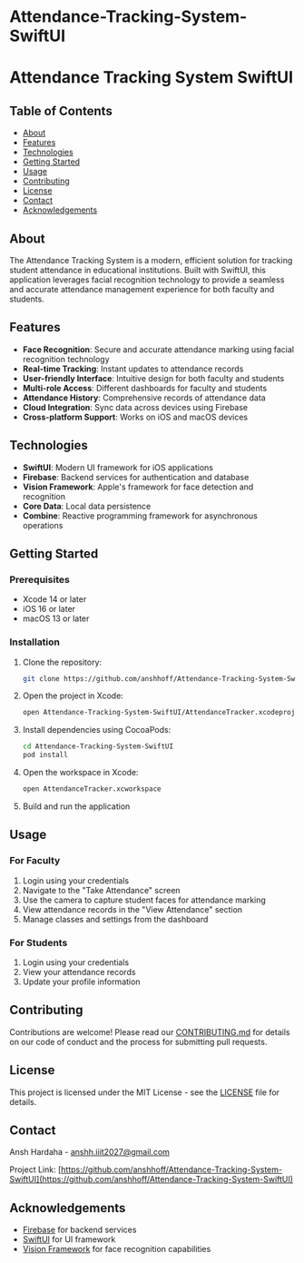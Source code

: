 # Attendance-Tracking-System-SwiftUI

# Attendance Tracking System SwiftUI

## Table of Contents
- [About](#about)
- [Features](#features)
- [Technologies](#technologies)
- [Getting Started](#getting-started)
- [Usage](#usage)
- [Contributing](#contributing)
- [License](#license)
- [Contact](#contact)
- [Acknowledgements](#acknowledgements)

## About

The Attendance Tracking System is a modern, efficient solution for tracking student attendance in educational institutions. Built with SwiftUI, this application leverages facial recognition technology to provide a seamless and accurate attendance management experience for both faculty and students.

## Features

- **Face Recognition**: Secure and accurate attendance marking using facial recognition technology
- **Real-time Tracking**: Instant updates to attendance records
- **User-friendly Interface**: Intuitive design for both faculty and students
- **Multi-role Access**: Different dashboards for faculty and students
- **Attendance History**: Comprehensive records of attendance data
- **Cloud Integration**: Sync data across devices using Firebase
- **Cross-platform Support**: Works on iOS and macOS devices

## Technologies

- **SwiftUI**: Modern UI framework for iOS applications
- **Firebase**: Backend services for authentication and database
- **Vision Framework**: Apple's framework for face detection and recognition
- **Core Data**: Local data persistence
- **Combine**: Reactive programming framework for asynchronous operations

## Getting Started

### Prerequisites

- Xcode 14 or later
- iOS 16 or later
- macOS 13 or later

### Installation

1. Clone the repository:
   ```bash
   git clone https://github.com/anshhoff/Attendance-Tracking-System-SwiftUI.git
   ```

2. Open the project in Xcode:
   ```bash
   open Attendance-Tracking-System-SwiftUI/AttendanceTracker.xcodeproj
   ```

3. Install dependencies using CocoaPods:
   ```bash
   cd Attendance-Tracking-System-SwiftUI
   pod install
   ```

4. Open the workspace in Xcode:
   ```bash
   open AttendanceTracker.xcworkspace
   ```

5. Build and run the application

## Usage

### For Faculty

1. Login using your credentials
2. Navigate to the "Take Attendance" screen
3. Use the camera to capture student faces for attendance marking
4. View attendance records in the "View Attendance" section
5. Manage classes and settings from the dashboard

### For Students

1. Login using your credentials
2. View your attendance records
3. Update your profile information

## Contributing

Contributions are welcome! Please read our [CONTRIBUTING.md](CONTRIBUTING.md) for details on our code of conduct and the process for submitting pull requests.

## License

This project is licensed under the MIT License - see the [LICENSE](LICENSE) file for details.

## Contact

Ansh Hardaha - anshh.iiit2027@gmail.com

Project Link: [https://github.com/anshhoff/Attendance-Tracking-System-SwiftUI](https://github.com/anshhoff/Attendance-Tracking-System-SwiftUI)

## Acknowledgements

- [Firebase](https://firebase.google.com/) for backend services
- [SwiftUI](https://developer.apple.com/xcode/swiftui/) for UI framework
- [Vision Framework](https://developer.apple.com/documentation/vision) for face recognition capabilities
